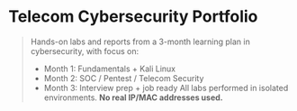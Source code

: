# Telecom Cybersecurity Portfolio
> Hands-on labs and reports from a 3-month learning plan in cybersecurity, with focus on:
> - Month 1: Fundamentals + Kali Linux
> - Month 2: SOC / Pentest / Telecom Security
> - Month 3: Interview prep + job ready
All labs performed in isolated environments. **No real IP/MAC addresses used.**
